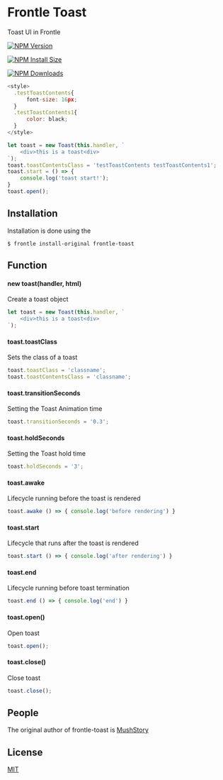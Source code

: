 # Frontle Toast

Toast UI in Frontle



 [![NPM Version][npm-version-image]][npm-url]

 [![NPM Install Size][npm-install-size-image]][npm-install-size-url]

 [![NPM Downloads][npm-downloads-image]][npm-downloads-url]

```javascript
<style>
  .testToastContents{
      font-size: 16px;
  }
  .testToastContents1{
      color: black;
  }
</style>

let toast = new Toast(this.handler, `
    <div>this is a toast<div>
`);
toast.toastContentsClass = 'testToastContents testToastContents1';
toast.start = () => {
    console.log('toast start!');
}
toast.open();
```



## Installation

Installation is done using the

```shell
$ frontle install-original frontle-toast
```



## Function

#### new toast(handler, html)

Create a toast object

```javascript
let toast = new Toast(this.handler, `
    <div>this is a toast<div>
`);
```



#### toast.toastClass

Sets the class of a toast

```javascript
toast.toastClass = 'classname';
toast.toastContentsClass = 'classname';
```



#### toast.transitionSeconds

Setting the Toast Animation time

```javascript
toast.transitionSeconds = '0.3';
```



#### toast.holdSeconds

Setting the Toast hold time

```javascript
toast.holdSeconds = '3';
```



#### toast.awake

Lifecycle running before the toast is rendered

```javascript
toast.awake () => { console.log('before rendering') }
```



#### toast.start

Lifecycle that runs after the toast is rendered

```javascript
toast.start () => { console.log('after rendering') }
```



#### toast.end

Lifecycle running before toast termination

```javascript
toast.end () => { console.log('end') }
```



#### toast.open()

Open toast

```javascript
toast.open();
```



#### toast.close()

Close toast

```javascript
toast.close();
```



## People

The original author of frontle-toast is [MushStory](https://github.com/MushStory)



## License

 [MIT](LICENSE)



[npm-downloads-image]: https://badgen.net/npm/dm/frontle-toast
[npm-downloads-url]: https://npmcharts.com/compare/frontle-toast?minimal=true
[npm-install-size-image]: https://badgen.net/packagephobia/install/frontle-toast
[npm-install-size-url]: https://packagephobia.com/result?p=frontle-toast
[npm-url]: https://npmjs.org/package/frontle-toast
[npm-version-image]: https://badgen.net/npm/v/frontle-toast